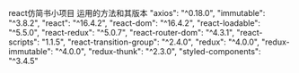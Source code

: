 react仿简书小项目
运用的方法和其版本
"axios": "^0.18.0",
"immutable": "^3.8.2",
"react": "^16.4.2",
"react-dom": "^16.4.2",
"react-loadable": "^5.5.0",
"react-redux": "^5.0.7",
"react-router-dom": "^4.3.1",
"react-scripts": "1.1.5",
"react-transition-group": "^2.4.0",
"redux": "^4.0.0",
"redux-immutable": "^4.0.0",
"redux-thunk": "^2.3.0",
"styled-components": "^3.4.5"

